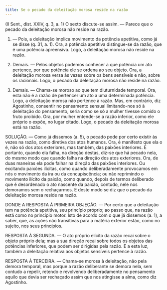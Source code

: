 ```yaml
---
title: Se o pecado da deleitação morosa reside na razão
---
```


(II Sent., dist. XXIV, q. 3, a. 1)
  O sexto discute-se assim. ― Parece que o pecado da deleitação morosa não reside na razão.  

1. ― Pois, a deleitação implica movimento da potência apetitiva, como já se disse (q. 31, a. 1). Ora, a potência apetitiva distingue-se da razão, que é uma potência apreensiva. Logo, a deleitação morosa não reside na razão. 

2. Demais. ― Pelos objetos podemos conhecer a que potência um ato pertence, por que potência ele se ordena ao seu objeto. Ora, a deleitação morosa versa às vezes sobre os bens sensíveis e não, sobre os racionais. Logo, o pecado da deleitação morosa não reside na razão.  

3. Demais. ― Chama-se moroso ao que tem diuturnidade temporal. Ora, esta não é a razão de pertencer um ato a uma determinada potência. Logo, a deleitação morosa não pertence à razão.  Mas, em contrário, diz Agostinho, consentir no pensamento sensual limitando-nos só à deleitação do pensamento, seria como se só a mulher tivesse comido o fruto proibido. Ora, por mulher entende-se a razão inferior, como ele próprio o expõe, no lugar citado. Logo, o pecado da deleitação morosa está na razão.  

SOLUÇÃO. ― Como já dissemos (a. 5), o pecado pode por certo existir às vezes na razão, como diretiva dos atos humanos. Ora, é manifesto que ela o é, não só dos atos exteriores, mas também, das paixões interiores. E portanto, quando ela falha, na direção destas, diz-se que há pecado nela, do mesmo modo que quando falha na direção dos atos exteriores. Ora, de duas maneiras ela pode falhar na direção das paixões interiores. Ou excitando paixões ilícitas, como quando deliberadamente provocamos em nós o movimento da ira ou da concupiscência; ou não reprimindo o movimento ilícito da paixão, como quando, depois de termos deliberado que é desordenado o ato nascente da paixão, contudo, nele nos demoramos sem o rechaçarmos. E deste modo se diz que o pecado da deleitação morosa reside na razão.  

DONDE A RESPOSTA À PRIMEIRA OBJEÇÃO. ― Por certo que a deleitação tem na potência apetitiva, seu princípio próprio; ao passo que, na razão está como no princípio motor. Isto de acordo com o que já dissemos (a. 1), a saber, que, as ações não transitivas para a matéria exterior estão, como no sujeito, nos seus princípios.  

RESPOSTA À SEGUNDA. ― O ato próprio elícito da razão recai sobre o objeto próprio dela; mas a sua direção recai sobre todos os objetos das potências inferiores, que podem ser dirigidas pela razão. E a esta luz, também a deleitação relativa aos objetos sensíveis pertence à razão.  

RESPOSTA À TERCEIRA. ― Chama-se morosa à deleitação, não pela demora temporal, mas porque a razão deliberante se demora nela, sem contudo a repelir, retendo e revolvendo deliberadamente no pensamento aquilo que devia ser rechaçado assim que nos atingisse a alma, como diz Agostinho.